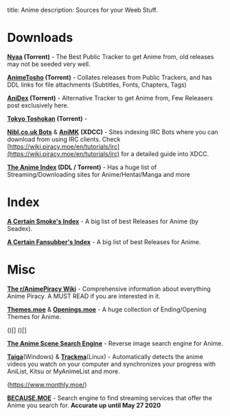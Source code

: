 title: Anime
description: Sources for your Weeb Stuff.

# Downloads

**[Nyaa](https://nyaa.si/) (Torrent)** - The Best Public Tracker to get Anime from, old releases may not be seeded very well.

**[AnimeTosho](https://animetosho.org) (Torrent)** - Collates releases from Public Trackers, and has DDL links for file attachments (Subtitles, Fonts, Chapters, Tags) 

**[AniDex](https://anidex.info/) (Torrent)** - Alternative Tracker to get Anime from, Few Releasers post exclusively here.

**[Tokyo Toshokan](https://www.tokyotosho.info/?cat=1) (Torrent)** - 

[**Nibl.co.uk Bots**](https://nibl.co.uk/bots) & [**AniMK**](https://animk.info/xdcc/) **(XDCC)** - Sites indexing IRC Bots where you can download from using IRC clients. Check [https://wiki.piracy.moe/en/tutorials/irc](https://wiki.piracy.moe/en/tutorials/irc) for a detailed guide into XDCC.

**[The Anime Index](https://piracy.moe/) (DDL / Torrent)** - Has a huge list of Streaming/Downloading sites for Anime/Hentai/Manga and more

# Index

[**A Certain Smoke's Index**](https://releases.moe) - A big list of best Releases for Anime (by Seadex).

[**A Certain Fansubber's Index**](https://docs.google.com/spreadsheets/d/1PJYwhjzLNPXV2X1np-S4rdZE4fb7pxp-QbHY1O0jH6Q/htmlview) - A big list of best Releases for Anime.

# Misc

[**The r/AnimePiracy Wiki**](https://wiki.piracy.moe/) - Comprehensive information about everything Anime Piracy. A MUST READ if you are interested in it.

[**Themes.moe**](https://themes.moe) & [**Openings.moe**](https://openings.moe/) - A huge collection of Ending/Opening Themes for Anime.

()[] ()[]

[**The Anime Scene Search Engine**](https://trace.moe/) - Reverse image search engine for Anime.

[**Taiga**](https://github.com/erengy/taiga)(Windows) & [**Trackma**](https://github.com/z411/trackma/)(Linux) - Automatically detects the anime videos you watch on your computer and synchronizes your progress with AniList, Kitsu or MyAnimeList and more.

[](https://www.senpai.moe/) (https://www.monthly.moe/)

[**BECAUSE.MOE**](https://because.moe/) - Search engine to find streaming services that offer the Anime you search for. **Accurate up until May 27 2020**
